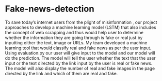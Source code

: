 # Fake-news-detection
To save today’s internet users from the plight of misinformation , our project approaches to develop a machine learning model (LSTM) that also includes the concept of web scrapping and thus would help user to determine whether the information they are going through is fake or real just by inputting either the text, image or URLs. My team developed a machine learning tool that would classify real and fake news as per the user input. Using evaluation.py our user will give input to the model and our model will do the prediction. The model will tell the user whether the text that the user input or the text directed by the link input by the user is real or fake news. The model will also display the number of real and fake images in the page directed by the link and which of them are real and fake.
